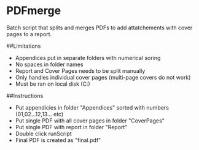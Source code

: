 # PDFmerge

Batch script that splits and merges PDFs to add attatchements with cover pages to a report.

##Limitations
* Appendices put in separate folders with numerical soring
* No spaces in folder names
* Report and Cover Pages needs to be split manually
* Only handles individual cover pages (multi-page covers do not work)
* Must be ran on local disk (C:)

##Instructions
* Put appendicies in folder "Appendices" sorted with numbers (01,02...12,13... etc)
* Put single PDF with all cover pages in folder "CoverPages"
* Put single PDF with report in folder "Report"
* Double click runScript
* Final PDF is created as "final.pdf"
